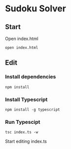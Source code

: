# Sudoku Solver

## Start

Open index.html

```open index.html```

## Edit

### Install dependencies
```npm install```

### Install Typescript
```npm install -g typescript```

### Run Typescipt
```tsc index.ts -w```

Start editing index.ts